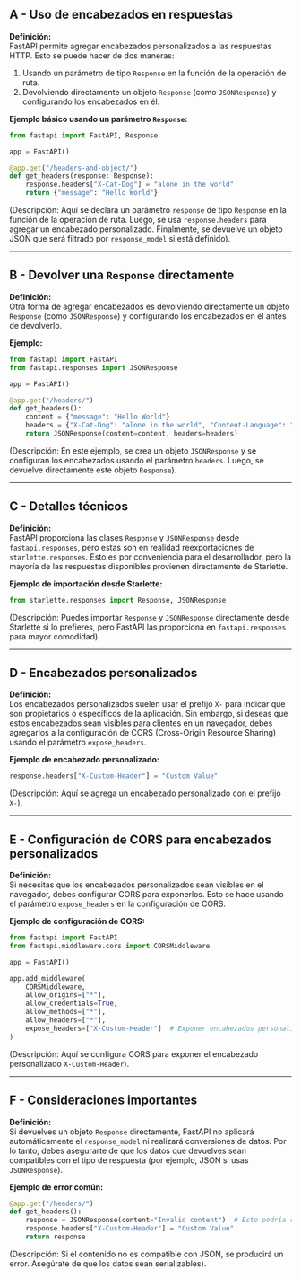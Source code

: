 ## A - Uso de encabezados en respuestas

**Definición:**  
FastAPI permite agregar encabezados personalizados a las respuestas HTTP. Esto se puede hacer de dos maneras:

1.  Usando un parámetro de tipo `Response` en la función de la operación de ruta.
2.  Devolviendo directamente un objeto `Response` (como `JSONResponse`) y configurando los encabezados en él.

**Ejemplo básico usando un parámetro `Response`:**

```python
from fastapi import FastAPI, Response

app = FastAPI()

@app.get("/headers-and-object/")
def get_headers(response: Response):
    response.headers["X-Cat-Dog"] = "alone in the world"
    return {"message": "Hello World"}
```

(Descripción: Aquí se declara un parámetro `response` de tipo `Response` en la función de la operación de ruta. Luego, se usa `response.headers` para agregar un encabezado personalizado. Finalmente, se devuelve un objeto JSON que será filtrado por `response_model` si está definido).

---

## B - Devolver una `Response` directamente

**Definición:**  
Otra forma de agregar encabezados es devolviendo directamente un objeto `Response` (como `JSONResponse`) y configurando los encabezados en él antes de devolverlo.

**Ejemplo:**

```python
from fastapi import FastAPI
from fastapi.responses import JSONResponse

app = FastAPI()

@app.get("/headers/")
def get_headers():
    content = {"message": "Hello World"}
    headers = {"X-Cat-Dog": "alone in the world", "Content-Language": "en-US"}
    return JSONResponse(content=content, headers=headers)
```

(Descripción: En este ejemplo, se crea un objeto `JSONResponse` y se configuran los encabezados usando el parámetro `headers`. Luego, se devuelve directamente este objeto `Response`).

---

## C - Detalles técnicos

**Definición:**  
FastAPI proporciona las clases `Response` y `JSONResponse` desde `fastapi.responses`, pero estas son en realidad reexportaciones de `starlette.responses`. Esto es por conveniencia para el desarrollador, pero la mayoría de las respuestas disponibles provienen directamente de Starlette.

**Ejemplo de importación desde Starlette:**

```python
from starlette.responses import Response, JSONResponse
```

(Descripción: Puedes importar `Response` y `JSONResponse` directamente desde Starlette si lo prefieres, pero FastAPI las proporciona en `fastapi.responses` para mayor comodidad).

---

## D - Encabezados personalizados

**Definición:**  
Los encabezados personalizados suelen usar el prefijo `X-` para indicar que son propietarios o específicos de la aplicación. Sin embargo, si deseas que estos encabezados sean visibles para clientes en un navegador, debes agregarlos a la configuración de CORS (Cross-Origin Resource Sharing) usando el parámetro `expose_headers`.

**Ejemplo de encabezado personalizado:**

```python
response.headers["X-Custom-Header"] = "Custom Value"
```

(Descripción: Aquí se agrega un encabezado personalizado con el prefijo `X-`).

---

## E - Configuración de CORS para encabezados personalizados

**Definición:**  
Si necesitas que los encabezados personalizados sean visibles en el navegador, debes configurar CORS para exponerlos. Esto se hace usando el parámetro `expose_headers` en la configuración de CORS.

**Ejemplo de configuración de CORS:**

```python
from fastapi import FastAPI
from fastapi.middleware.cors import CORSMiddleware

app = FastAPI()

app.add_middleware(
    CORSMiddleware,
    allow_origins=["*"],
    allow_credentials=True,
    allow_methods=["*"],
    allow_headers=["*"],
    expose_headers=["X-Custom-Header"]  # Exponer encabezados personalizados
)
```

(Descripción: Aquí se configura CORS para exponer el encabezado personalizado `X-Custom-Header`).

---

## F - Consideraciones importantes

**Definición:**  
Si devuelves un objeto `Response` directamente, FastAPI no aplicará automáticamente el `response_model` ni realizará conversiones de datos. Por lo tanto, debes asegurarte de que los datos que devuelves sean compatibles con el tipo de respuesta (por ejemplo, JSON si usas `JSONResponse`).

**Ejemplo de error común:**

```python
@app.get("/headers/")
def get_headers():
    response = JSONResponse(content="Invalid content")  # Esto podría causar un error
    response.headers["X-Custom-Header"] = "Custom Value"
    return response
```

(Descripción: Si el contenido no es compatible con JSON, se producirá un error. Asegúrate de que los datos sean serializables).
